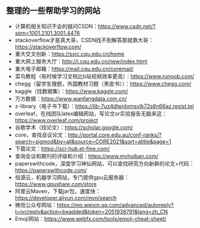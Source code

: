 ## 整理的一些帮助学习的网站

- 计算机相关知识不会的就问CSDN：https://www.csdn.net/?spm=1001.2101.3001.4476
- stackoverflow才是真大哥，CSDN找不到解答那就靠大哥：https://stackoverflow.com/
- 重大交叉创新：https://sxic.cqu.edu.cn/home
- 重大网上服务大厅：http://i.cqu.edu.cn/new/index.html
- 重大电子邮箱：https://mail.cqu.edu.cn/coremail/
- 菜鸟教程（有时候学习文档比b站视频效率更高）：https://www.runoob.com/
- chegg（留学生搜题，外国教材习题（黑皮书））：https://www.chegg.com/
- kaggle（找数据集）：https://www.kaggle.com/
- 万方数据：https://www.wanfangdata.com.cn/
- z-library（电子书下载）：https://lib-7uz4dlwjdvmsvlk72s6n66az.resist.tel
- overleaf，在线团队latex编辑网站，写论文or实验报告无脑来这：https://www.overleaf.com/project
- 谷歌学术（找论文）：https://scholar.google.com/
- core，查找会议论文：http://portal.core.edu.au/conf-ranks/?search=sigmod&by=all&source=CORE2021&sort=atitle&page=1
- 下载论文：https://sci-hub.et-fine.com/
- 查询会议和期刊的评级和介绍：https://www.myhuiban.com/
- paperswithcode，深度学习神仙网站，可以查找研究方向新鲜的论文+代码：https://paperswithcode.com/
- 恒源云，机器学习网站，专门提供gpu云服务器：https://www.gpushare.com/store
- 阿里云Maven，下载jar包，速度快：https://developer.aliyun.com/mvn/search
- 微信公众号网站：https://mp.weixin.qq.com/advanced/autoreply?t=ivr/reply&action=beadded&token=2051938791&lang=zh_CN
- Emoji网站：https://www.webfx.com/tools/emoji-cheat-sheet/